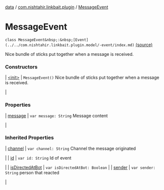 [data](../../index.md) / [com.nishtahir.linkbait.plugin](../index.md) / [MessageEvent](.)


# MessageEvent

`class MessageEvent&nbsp;:&nbsp;[Event](../../com.nishtahir.linkbait.plugin.model/-event/index.md)` [(source)](https://gitlab.com/nishtahir/linkbait/tree/master/linkbait-plugin-api/src/main/kotlin//com/nishtahir/linkbait/plugin/Events.kt#L12)

Nice bundle of sticks put together when a
message is received.




### Constructors


| [&lt;init&gt;](-init-.md) | `MessageEvent()`
Nice bundle of sticks put together when a
message is received.

 |


### Properties


| [message](message.md) | `var message: String`
Message content

 |


### Inherited Properties


| [channel](../../com.nishtahir.linkbait.plugin.model/-event/channel.md) | `var channel: String`
Channel the message originated

 |
| [id](../../com.nishtahir.linkbait.plugin.model/-event/id.md) | `var id: String`
Id of event

 |
| [isDirectedAtBot](../../com.nishtahir.linkbait.plugin.model/-event/is-directed-at-bot.md) | `var isDirectedAtBot: Boolean` |
| [sender](../../com.nishtahir.linkbait.plugin.model/-event/sender.md) | `var sender: String`
person that reacted

 |


